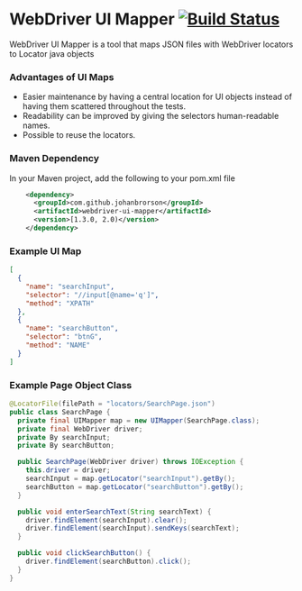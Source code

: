 # WebDriver UI Mapper [![Build Status](https://travis-ci.org/JohanBrorson/webdriver-ui-mapper.svg?branch=master)](https://travis-ci.org/JohanBrorson/webdriver-ui-mapper)

WebDriver UI Mapper is a tool that maps JSON files with WebDriver locators to Locator java objects

### Advantages of UI Maps
* Easier maintenance by having a central location for UI objects instead of having them scattered throughout the tests.
* Readability can be improved by giving the selectors human-readable names.
* Possible to reuse the locators.

### Maven Dependency
In your Maven project, add the following to your pom.xml file

```xml
    <dependency>
      <groupId>com.github.johanbrorson</groupId>
      <artifactId>webdriver-ui-mapper</artifactId>
      <version>[1.3.0, 2.0)</version>
    </dependency>
```

### Example UI Map
```json
[
  {
    "name": "searchInput",
    "selector": "//input[@name='q']",
    "method": "XPATH"
  },
  {
    "name": "searchButton",
    "selector": "btnG",
    "method": "NAME"
  }
]
```

### Example Page Object Class
```java
@LocatorFile(filePath = "locators/SearchPage.json")
public class SearchPage {
  private final UIMapper map = new UIMapper(SearchPage.class);
  private final WebDriver driver;
  private By searchInput;
  private By searchButton;

  public SearchPage(WebDriver driver) throws IOException {
    this.driver = driver;
    searchInput = map.getLocator("searchInput").getBy();
    searchButton = map.getLocator("searchButton").getBy();
  }

  public void enterSearchText(String searchText) {
    driver.findElement(searchInput).clear();
    driver.findElement(searchInput).sendKeys(searchText);
  }

  public void clickSearchButton() {
    driver.findElement(searchButton).click();
  }
}

```
